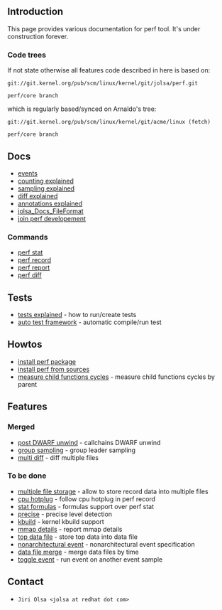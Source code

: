 ## Introduction

This page provides various documentation for perf tool.
It's under construction forever.

### Code trees
If not state otherwise all features code described in here is based on:

```
git://git.kernel.org/pub/scm/linux/kernel/git/jolsa/perf.git

perf/core branch
```

which is regularly based/synced on Arnaldo's tree:

```
git://git.kernel.org/pub/scm/linux/kernel/git/acme/linux (fetch)

perf/core branch
```

## Docs

- [events](./jolsa_docs_event.md)
- [counting explained](./jolsa_docs_counting.md)
- [sampling explained](./jolsa_docs_sampling.md)
- [diff explained](./jolsa_docs_sampling.md)
- [annotations explained](./jolsa_docs_annotations.md)
- [jolsa_Docs_FileFormat](./file_format_description.md)
- [join perf developement](./jolsa_docs_developing.md)

### Commands
- [perf stat](./jolsa_docs_perf_stat.md)
- [perf record](./jolsa_docs_perf_stat.md)
- [perf report](./jolsa_docs_perf_stat.md)
- [perf diff](./jolsa_docs_perf_stat.md)

## Tests

- [tests explained](./jolsa_tests_explained.md) - how to run/create tests
- [auto test framework](./jolsa_tests_auto.md) - automatic compile/run test

## Howtos

- [install perf package](./jolsa_howto_install.md)
- [install perf from sources](./jolsa_howto_install_sources.md)
- [measure child functions cycles](./jolsa_howto_measure_child_functions_cycles.md) - measure child functions cycles by parent

## Features

### Merged
- [post DWARF unwind](./jolsa_features_post_dwarf_unwind.md) - callchains DWARF unwind
- [group sampling](jolsa_features_groupsampling.md) - group leader sampling
- [multi diff](./jolsa_features_multidiff.md) - diff multiple files

### To be done
- [multiple file storage](./jolsa_features_multiple_file_storage.md) - allow to store record data into multiple files
- [cpu hotplug](./jolsa_features_cpu_hotplug.md) - follow cpu hotplug in perf record
- [stat formulas](./jolsa_features_stat_formulas.md) - formulas support over perf stat
- [precise](./jolsa_features_precise.md) - precise level detection
- [kbuild](./jolsa_features_kbuild.md) - kernel kbuild support
- [mmap details](./jolsa_features_mmap.md) - report mmap details
- [top data file](./jolsa_features_record_top_data_file.md) - store top data into data file
- [nonarchitectural event](./jolsa_features_nonarchitectural_events.md) - nonarchitectural event specification
- [data file merge](./jolsa_features_data_file_merge.md) - merge data files by time
- [toggle event](./jolsa_features_togle_event.md) - run event on another event sample

## Contact
- `Jiri Olsa <jolsa at redhat dot com>`
